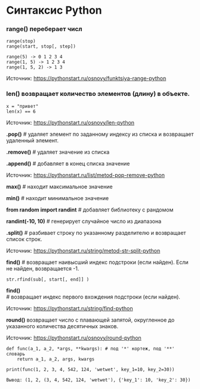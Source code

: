 # Синтаксис Python

### range() переберает числ
    range(stop) 
    range(start, stop[, step])
    
    range(5) -> 0 1 2 3 4
    range(1, 5) -> 1 2 3 4
    range(1, 5, 2) -> 1 3
Источник: https://pythonstart.ru/osnovy/funktsiya-range-python

### len() возвращает количество элементов (длину) в объекте.

    x = "привет"
    len(x) == 6

Источник: https://pythonstart.ru/osnovy/len-python 


**.pop()** # удаляет элемент по заданному индексу из списка и возвращает удаленный элемент.

**.remove()** # удаляет значение из списка 

**.append()** # добавляет в конец списка значение

Источник: https://pythonstart.ru/list/metod-pop-remove-python 

**max()** # находит максимальное значение 

**min()** # находит минимальное значение

**from random import randint** # добавляет библиотеку с рандомом

**randint(-10, 10)** # генерирует случайное число из диапазона 

**.split()** # разбивает строку по указанному разделителю и возвращает список строк.

Источник: https://pythonstart.ru/string/metod-str-split-python 

**find()** # возвращает наивысший индекс подстроки (если найден). Если не найден, возвращается -1.

    str.rfind(sub[, start[, end]] )


**find()** # возвращает индекс первого вхождения подстроки (если найден).

Источник: https://pythonstart.ru/string/find-python 

**round()** возвращает число с плавающей запятой, округленное до указанного количества десятичных знаков.

Источник: https://pythonstart.ru/osnovy/round-python 

    def func(a_1, a_2, *args, **kwargs): # под '*' кортеж, под '**' словарь 
        return a_1, a_2, args, kwargs

    print(func(1, 2, 3, 4, 542, 124, 'wetwet', key_1=10, key_2=30))

    Вывод: (1, 2, (3, 4, 542, 124, 'wetwet'), {'key_1': 10, 'key_2': 30})
